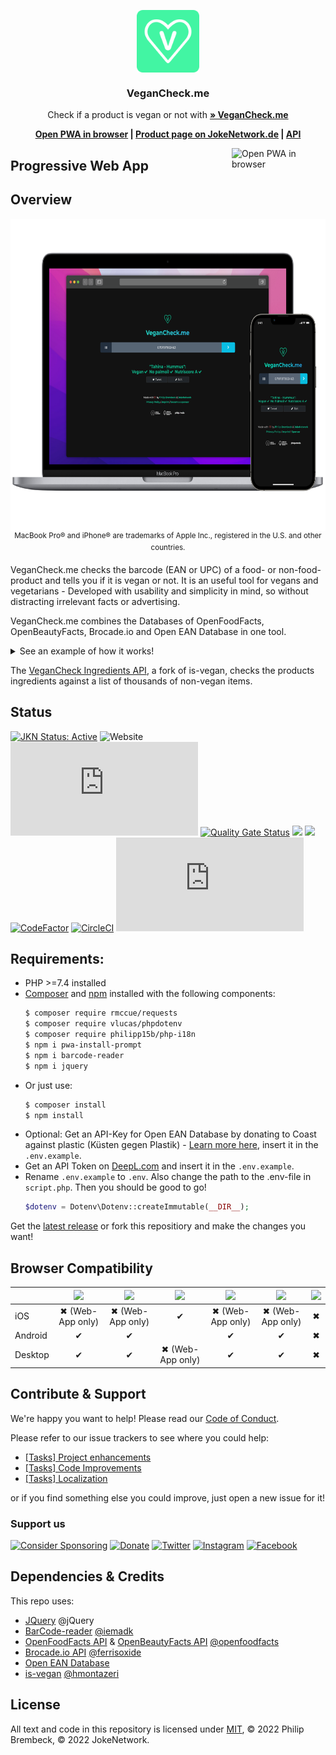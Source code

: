 <p align="center">
 <img width="100px" src="img/hero_icon.png" align="center" alt="VeganCheck Logo">
</p>
<h3 align="center">VeganCheck.me</h3>

<p align="center">
  Check if a product is vegan or not with <a href="https://vegancheck.me"><strong>» VeganCheck.me</strong></a>
</p>

<p align="center">
<b><a href="https://vegancheck.me">Open PWA in browser</a> | <a href="https://jokenetwork.de/#projects">Product page on JokeNetwork.de</a> | <a href="https://jokenetwork.de/vegancheck-api">API</a></b>
</p>
	
  
[<img src="https://jokenetwork.de/assets/img/PWA.svg" alt="Open PWA in browser" width="150" align="right">](https://vegancheck.me) 
## Progressive Web App

## Overview
<p align="center">
<img src="img/Hero.svg" alt="VeganCheck.me Hero" align="center" height="500"><br>
	<sup>MacBook Pro® and iPhone® are trademarks of Apple Inc., registered in the U.S. and other countries.</sup>
</p>

VeganCheck.me checks the barcode (EAN or UPC) of a food- or non-food-product and tells you if it is vegan or not. It is an useful tool for vegans and vegetarians - Developed with usability and simplicity in mind, so without distracting irrelevant facts or advertising.
	
VeganCheck.me combines the Databases of OpenFoodFacts, OpenBeautyFacts, Brocade.io and Open EAN Database in one tool. 
<details>
  <summary>See an example of how it works!</summary>
  <img src="https://user-images.githubusercontent.com/4144601/196530680-227ab5d9-2c21-4592-8033-8fc6ff77ae51.gif" width="350">
</details>	

	
The [VeganCheck Ingredients API](https://github.com/JokeNetwork/vegan-ingredients-api), a fork of is-vegan, checks the products ingredients against a list of thousands of non-vegan items.

## Status
<a href="https://jokenetwork.de/badges"><img alt="JKN Status: Active" src="https://jokenetwork.de/assets/img/gitstatus/active.svg"></a>
![Website](https://img.shields.io/website?down_color=red&down_message=down&up_color=green&up_message=up&url=https%3A%2F%2Fvegancheck.me)
![Mozilla HTTP Observatory Grade](https://img.shields.io/mozilla-observatory/grade-score/vegancheck.me?publish)
<a href="https://sonarcloud.io/summary/new_code?id=JokeNetwork_vegancheck.me"><img alt="Quality Gate Status" src="https://sonarcloud.io/api/project_badges/measure?project=JokeNetwork_vegancheck.me&metric=alert_status"></a>
<a href="https://codeclimate.com/github/JokeNetwork/vegancheck.me/maintainability"><img src="https://api.codeclimate.com/v1/badges/3e4c87c9f6b92b9e13b5/maintainability" /></a>
<a href="https://www.codacy.com/gh/JokeNetwork/vegancheck.me/dashboard?utm_source=github.com&amp;utm_medium=referral&amp;utm_content=JokeNetwork/vegancheck.me&amp;utm_campaign=Badge_Grade"><img src="https://app.codacy.com/project/badge/Grade/88f4f14676db4160881af922125245d7"/></a>
<a href="https://www.codefactor.io/repository/github/jokenetwork/vegancheck.me"><img src="https://www.codefactor.io/repository/github/jokenetwork/vegancheck.me/badge" alt="CodeFactor" /></a> <a href="https://circleci.com/gh/JokeNetwork/vegancheck.me/tree/main"><img src="https://circleci.com/gh/JokeNetwork/vegancheck.me/tree/main.svg?style=svg" alt="CircleCI"></a>
![GitHub language count](https://img.shields.io/github/languages/count/jokenetwork/vegancheck.me)

	
## Requirements: 
- PHP >=7.4 installed
- [Composer](https://getcomposer.org/download/) and [npm](https://docs.npmjs.com/cli/v8/commands/npm-install) installed with the following components: 
  ````bash
  $ composer require rmccue/requests
  $ composer require vlucas/phpdotenv
  $ composer require philipp15b/php-i18n
  $ npm i pwa-install-prompt
  $ npm i barcode-reader
  $ npm i jquery
  ````
- Or just use: 
  ````bash
  $ composer install
  $ npm install
  ````
- Optional: Get an API-Key for Open EAN Database by donating to Coast against plastic (Küsten gegen Plastik) - [Learn more here](https://opengtindb-org.translate.goog/userid.php?_x_tr_sl=de&_x_tr_tl=en&_x_tr_hl=de&_x_tr_pto=wapp), insert it in the `.env.example`.
- Get an API Token on [DeepL.com](https://deepl.com) and insert it in the `.env.example`.
- Rename `.env.example` to `.env`. 
Also change the path to the .env-file in `script.php`. Then you should be good to go!
  ```php
  $dotenv = Dotenv\Dotenv::createImmutable(__DIR__);
  ````


Get the [latest release](https://github.com/JokeNetwork/vegancheck.me/releases) or fork this repositiory and make the changes you want!

## Browser Compatibility 
|  | <img src="https://user-images.githubusercontent.com/4144601/196047698-f89fddb8-7de1-4309-934d-96ee31343933.png" width="25"> | <img src="https://user-images.githubusercontent.com/4144601/196047892-1f25f72f-dd1e-48d0-bd85-e404a8015ac3.png" width="25"> | <img src="https://user-images.githubusercontent.com/4144601/196047989-b60f7192-dc06-4896-8dba-993939991511.png" width="25"> | <img src="https://user-images.githubusercontent.com/4144601/196048071-381cdc29-bd8a-4f99-9477-3ae2d948d25d.png" width="25"> | <img src="https://user-images.githubusercontent.com/4144601/196048153-fe181ef2-303c-45cc-b4f4-c091ba4b5cea.png" width="25"> | <img src="https://user-images.githubusercontent.com/4144601/196048187-25de52f4-9a4c-4905-92c8-9d18ec9c71b6.png" width="25"> |
|---|:---:|:---:|:---:|:---:|:---:|:---:|
| iOS | ✖︎ (Web-App only) | ✖︎ (Web-App only) | ✔︎ | ✖︎ (Web-App only) | ✖︎ (Web-App only) | ✖︎ |
| Android | ✔︎ | ✔︎ |  | ✔︎ | ✔︎ | ✖︎ |
| Desktop | ✔︎ | ✔︎ | ✖︎ (Web-App only) | ✔︎ | ✔︎ | ✖︎ |

## Contribute & Support
We're happy you want to help! Please read our [Code of Conduct](https://github.com/JokeNetwork/vegancheck.me/blob/main/CODE_OF_CONDUCT.md).

Please refer to our issue trackers to see where you could help: 
- [[Tasks] Project enhancements](https://github.com/JokeNetwork/vegancheck.me/issues/53)
- [[Tasks] Code Improvements](https://github.com/JokeNetwork/vegancheck.me/issues/52)
- [[Tasks] Localization](https://github.com/JokeNetwork/vegancheck.me/issues/59)

or if you find something else you could improve, just open a new issue for it!

### Support us
<a href="https://github.com/sponsors/philipbrembeck"><img src="https://img.shields.io/badge/Sponsor%20on%20GitHub-white.svg?logo=githubsponsors" alt="Consider Sponsoring"></a>
<a href="https://www.paypal.com/donate/?hosted_button_id=J7TEA8GBPN536"><img src="https://shields.io/badge/Donate%20with%20PayPal-blue?style=flat&logo=Paypal" alt="Donate"></a> <a href="https://twitter.com/vegancheckme"><img src="https://img.shields.io/twitter/url?label=@vegancheckme&logo=twitter&logoColor=grey&url=https%3A%2F%2Ftwitter.com%2Fvegancheckme" alt="Twitter"></a> 
<a href="https://instagram.com/vegancheck.me"><img src="https://img.shields.io/twitter/url?label=@vegancheck.me&logo=instagram&logoColor=grey&url=https%3A%2F%2Finstagram.com%2Fvegancheck.me" alt="Instagram"></a>
<a href="https://fb.me/vegancheck.me"><img src="https://img.shields.io/twitter/url?label=vegancheck.me&logo=facebook&logoColor=grey&url=https%3A%2F%2Ffb.me%2Fvegancheck.me" alt="Facebook"></a> 

## Dependencies & Credits 

This repo uses:

* [JQuery](https://jquery.com) @jQuery
* [BarCode-reader](https://github.com/iemadk/BarCode-reader) [@iemadk](https://github.com/iemadk)
* [OpenFoodFacts API](https://openfoodfacts.org/) & [OpenBeautyFacts API](https://openbeautyfacts.org/) [@openfoodfacts](https://github.com/openfoodfacts)
* [Brocade.io API](https://brocade.io) [@ferrisoxide](https://github.com/ferrisoxide)
* [Open EAN Database](https://opengtindb.org)
* [is-vegan](https://github.com/hmontazeri/is-vegan) [@hmontazeri](https://github.com/hmontazeri)

## License

All text and code in this repository is licensed under [MIT](https://github.com/jokenetwork/VeganCheck.me/blob/main/LICENSE), © 2022 Philip Brembeck, © 2022 JokeNetwork.
